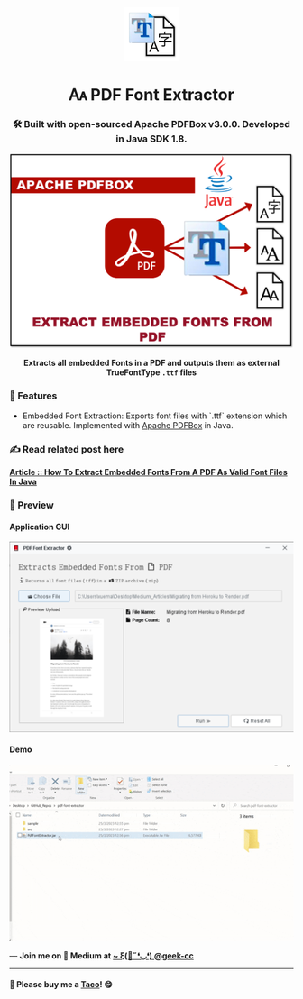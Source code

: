 <div align="center">
  <img src="https://github.com/incubated-geek-cc/pdf-font-extractor/raw/main/img/logo.png" width="96" alt="logo">

  # 🗛 PDF Font Extractor

  ### 🛠️ Built with open-sourced Apache PDFBox v3.0.0. Developed in Java SDK 1.8.

  <img src="https://github.com/incubated-geek-cc/pdf-font-extractor/raw/main/img/cover_image.png" alt="cover image">

**Extracts all embedded Fonts in a PDF and outputs them as external TrueFontType `.ttf` files**

<div align="left">

### 📌 Features

</div>
<div align="left">

<ul>
	<li>Embedded Font Extraction: Exports font files with `.ttf` extension which are reusable. Implemented with <a href='https://pdfbox.apache.org/' target='_blank'>Apache PDFBox</a> in Java.</li>
</ul>

</div>
</div>

### ✍ Read related post here
[**Article :: How To Extract Embedded Fonts From A PDF As Valid Font Files In Java**](https://geek-cc.medium.com/build-a-text-to-speech-app-using-client-side-javascript-98cd72df73bb)

### 👀 Preview

#### Application GUI
<img src='https://github.com/incubated-geek-cc/pdf-font-extractor/raw/main/img/gui.png' width="800px" />

#### Demo
<img src='https://github.com/incubated-geek-cc/pdf-font-extractor/raw/main/img/demo.gif' width="800px" />

<p>— <b>Join me on 📝 <b>Medium</b> at <a href='https://medium.com/@geek-cc' target='_blank'>~ ξ(🎀˶❛◡❛) @geek-cc</a></b></p>

---

#### 🌮 Please buy me a <a href='https://www.buymeacoffee.com/geekcc' target='_blank'>Taco</a>! 😋